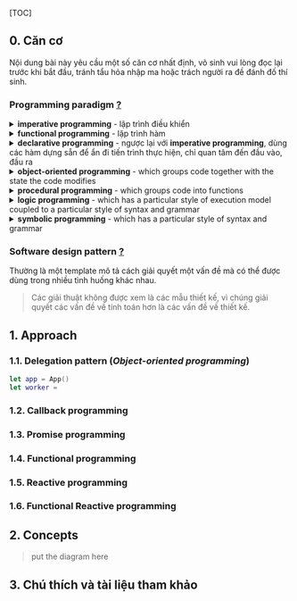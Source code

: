 [TOC]

## 0. Căn cơ

Nội dung bài này yêu cầu một số căn cơ nhất định, võ sinh vui lòng đọc lại trước khi bắt đầu, tránh tẩu hỏa nhập ma hoặc trách người ra đề đánh đố thí sinh.



### Programming paradigm [?](https://en.wikipedia.org/wiki/Programming_paradigm)

<details><summary><b>imperative programming</b> - lập trình điều khiển</summary>
Mẫu hình lập trình sử dụng câu lệnh để thay đổi trạng thái của chương trình.

```swift
func main(_ n: Int) -> Int {
  guard n > 1 else return n
  let a = 1
  let b = 1
  var c = 0
  for i in 1..<n {
    c = a + b
    a = b
    b = c
  }
  return c
}
```
</details>

<details><summary><b>functional programming</b> - lập trình hàm</summary>
Lập trình hàm nhấn mạnh việc ứng dụng hàm số / hàm dựng sẵn, trái với phong cách lập trình mệnh lệnh, nhấn mạnh vào sự thay đổi trạng thái.

Nguyên tắc của *functional programming*  là không thay đổi / duy trì ảnh hưởng đến trạng thái bên ngoài scope của nó (side effect).

*Functional programming* là một dạng của *declarative programming*.

```swift
func fib(_ n: Int) -> Int {
  guard n > 1 else return n
  return fib(n-1) + fib(n-2)
}

func main(_ n: Int) -> Int {
  return fib(n)
}
```
</details>

<details><summary><b>declarative programming</b> - ngược lại với <b>imperative programming</b>, dùng các hàm dựng sẵn để ẩn đi tiến trình thực hiện, chỉ quan tâm đến đầu vào, đầu ra</summary>

```swift
let a = [1, 2, 3]
let b = a.map{ fib($0) }
```

</details>

<details><summary><b>object-oriented programming</b> - which groups code together with the state the code modifies</summary>
</details>

<details><summary><b>procedural programming</b> - which groups code into functions</summary>
</details>

<details><summary><b>logic programming</b> - which has a particular style of execution model coupled to a particular style of syntax and grammar</summary>
</details>

<details><summary><b>symbolic programming</b> - which has a particular style of syntax and grammar</summary>
</details>



### Software design pattern [?](https://en.wikipedia.org/wiki/Software_design_pattern)

Thường là một template mô tả cách giải quyết một vấn đề mà có thể được dùng trong nhiều tình huống khác nhau.
> Các giải thuật không được xem là các mẫu thiết kế, vì chúng giải quyết các vấn đề về tính toán hơn là các vấn đề về thiết kế.



## 1. Approach



### 1.1. Delegation pattern (*Object-oriented programming*)

```swift
let app = App()
let worker = 
```

### 1.2. Callback programming



### 1.3. Promise programming



### 1.4. Functional programming



### 1.5. Reactive programming



### 1.6. Functional Reactive programming



## 2. Concepts

> put the diagram here



## 3. Chú thích và tài liệu tham khảo



